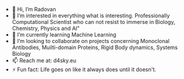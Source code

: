 - 👋 Hi, I’m Radovan
- 👀 I’m interested in everything what is interesting. Professionally Computational Scientist who can not resist to immerse in Biology, Chemistry, Physics and AI"
- 🌱 I’m currently learning Machine Learning
- 💞️ I’m looking to collaborate on projects concerning Monoclonal Antibodies, Muilti-domain Proteins, Rigid Body dynamics, Systems Biology 
- 📫 Reach me at: d4sky.eu 
- ⚡ Fun fact: Life goes on like it always does until it doesn't.

<!---
d4sky/d4sky is a ✨ special ✨ repository because its `README.md` (this file) appears on your GitHub profile.
You can click the Preview link to take a look at your changes.
--->
